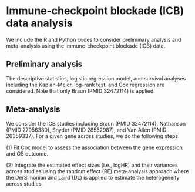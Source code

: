 # Immune-checkpoint blockade (ICB) data analysis

We include the R and Python codes to consider preliminary analysis and meta-analysis using the Immune-checkpoint blockade (ICB) data. 

## Preliminary analysis

The descriptive statistics, logistic regression model, and survival analyses including the  Kaplan-Meier, log-rank test, and Cox regression are considered. Note that only Braun (PMID 32472114) is applied. 

## Meta-analysis

We consider the ICB studies including Braun (PMID 32472114), Nathanson (PMID 27956380), Snyder (PMID 28552987), and Van Allen (PMID 26359337). For a given gene across studies, we do the following steps 

(1) Fit Cox model to assess the association between the gene expression and OS outcome.

(2) Integrate the estimated effect sizes (i.e., logHR) and their variances across studies using the random effect (RE) meta-analysis approach where the DerSimonian and Laird (DL) is applied to estimate the heterogeneity across studies. 
